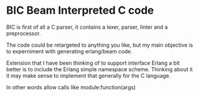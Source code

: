 BIC Beam Interpreted C code
===========================

BIC is first of all a C parser, it contains a lexer,
parser, linter and a preprocessor.

The code could be retargeted to anything you like,
but my main objective is to experniment with generating
erlang/beam code.

Extension that I have been thinking of to support interface
Erlang a bit better is to include the Erlang simple namespace
scheme. Thinking about it it may make sense to implement that
generally for the C language.

In other words allow calls like module:function(args)



